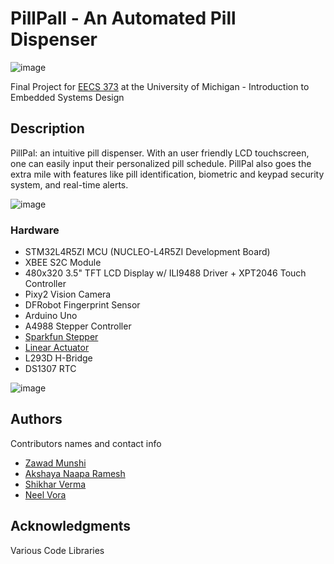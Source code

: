 # PillPall - An Automated Pill Dispenser

![image](https://github.com/munshiz/373PillDispenser/assets/32941432/359defa3-f660-41f4-8495-b03be2a7bd7f)

Final Project for [EECS 373](https://www.eecs.umich.edu/courses/eecs373/description.html) at the University of Michigan - Introduction to Embedded Systems Design

## Description

PillPal: an intuitive pill dispenser. With an user friendly LCD touchscreen, one can easily input their personalized pill schedule. PillPal also goes the extra mile with features like pill identification, biometric and keypad security system, and real-time alerts.

![image](https://github.com/munshiz/373PillDispenser/assets/32941432/cd31d24f-11a2-45d0-8d44-4e4f5d8ae88b)

### Hardware

* STM32L4R5ZI MCU (NUCLEO-L4R5ZI Development Board)
* XBEE S2C Module
* 480x320 3.5" TFT LCD Display w/ ILI9488 Driver + XPT2046 Touch Controller
* Pixy2 Vision Camera
* DFRobot Fingerprint Sensor
* Arduino Uno
* A4988 Stepper Controller
* [Sparkfun Stepper](https://www.sparkfun.com/products/9238)
* [Linear Actuator](https://www.amazon.com/NORJIN-Electric-Actuator-Waterproof-Projects/dp/B0BK13M8N5/)
* L293D H-Bridge
* DS1307 RTC

![image](https://github.com/munshiz/373PillDispenser/assets/32941432/3363024f-e48a-49e5-be43-8be0dd7f632b)

## Authors

Contributors names and contact info
* [Zawad Munshi](mailto:munshiz@umich.edu)
* [Akshaya Naapa Ramesh](mailto:akshayan@umich.edu)
* [Shikhar Verma](mailto:shikharv@umich.edu)
* [Neel Vora](mailto:neelnv@umich.edu)

## Acknowledgments

Various Code Libraries
